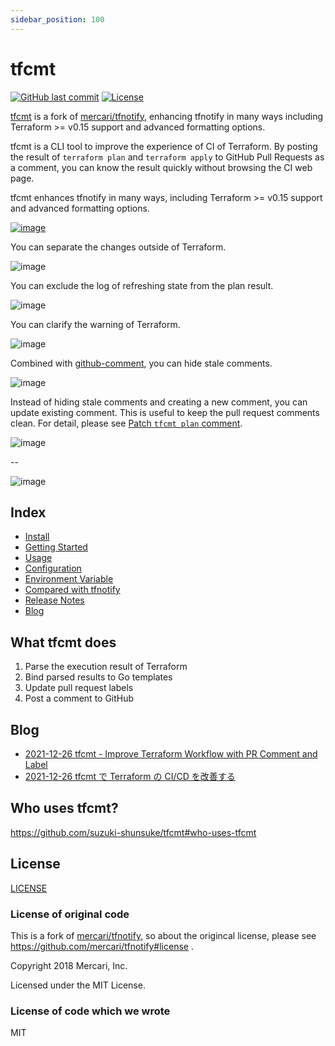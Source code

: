 ```yaml
---
sidebar_position: 100
---
```


# tfcmt

[![GitHub last commit](https://img.shields.io/github/last-commit/suzuki-shunsuke/tfcmt.svg)](https://github.com/suzuki-shunsuke/tfcmt)
[![License](http://img.shields.io/badge/license-mit-blue.svg?style=flat-square)](https://raw.githubusercontent.com/suzuki-shunsuke/tfcmt/master/LICENSE)

[tfcmt](https://github.com/suzuki-shunsuke/tfcmt) is a fork of [mercari/tfnotify](https://github.com/mercari/tfnotify), enhancing tfnotify in many ways including Terraform >= v0.15 support and advanced formatting options.

tfcmt is a CLI tool to improve the experience of CI of Terraform.
By posting the result of `terraform plan` and `terraform apply` to GitHub Pull Requests as a comment,
you can know the result quickly without browsing the CI web page.

tfcmt enhances tfnotify in many ways, including Terraform >= v0.15 support and advanced formatting options.

[![image](https://user-images.githubusercontent.com/13323303/136236949-bac1a28d-4db2-4a08-900a-708a0a02311c.png)](https://github.com/suzuki-shunsuke/tfcmt/pull/132#issuecomment-936490121)

You can separate the changes outside of Terraform.

![image](https://user-images.githubusercontent.com/13323303/147385656-54cdbef1-a876-49dc-945c-39bcf443ca59.png)

You can exclude the log of refreshing state from the plan result.

![image](https://user-images.githubusercontent.com/13323303/136238225-1569f762-0087-4aae-a513-a63eb9701e05.png)

You can clarify the warning of Terraform.

![image](https://user-images.githubusercontent.com/13323303/136238685-be0bab01-f6cb-4b61-89fa-d94225e50ddb.png)

Combined with [github-comment](https://github.com/suzuki-shunsuke/github-comment), you can hide stale comments.

![image](https://user-images.githubusercontent.com/13323303/136240241-2f2e7455-8a2e-4fce-a91a-c8bab4d73510.png)

Instead of hiding stale comments and creating a new comment, you can update existing comment. This is useful to keep the pull request comments clean.
For detail, please see [Patch `tfcmt plan` comment](plan-patch.md).

![image](https://user-images.githubusercontent.com/13323303/164969354-02bdd49a-547e-4951-9262-033ec5b4db11.png)

--

![image](https://user-images.githubusercontent.com/13323303/164969385-355e801e-3d58-4b75-9657-0bcc10da8d12.png)

## Index

- [Install](install.md)
- [Getting Started](https://github.com/suzuki-shunsuke/tfcmt/tree/main/examples/getting-started)
- [Usage](usage.md)
- [Configuration](config.md)
- [Environment Variable](environment-variable.md)
- [Compared with tfnotify](compared-with-tfnotify.md)
- [Release Notes](https://github.com/suzuki-shunsuke/tfcmt/releases)
- [Blog](#blog)

## What tfcmt does

1. Parse the execution result of Terraform
2. Bind parsed results to Go templates
3. Update pull request labels
4. Post a comment to GitHub

## Blog

* [2021-12-26 tfcmt - Improve Terraform Workflow with PR Comment and Label](https://dev.to/suzukishunsuke/tfcmt-improve-terraform-workflow-with-pr-comment-and-label-1kh7)
* [2021-12-26 tfcmt で Terraform の CI/CD を改善する](https://zenn.dev/shunsuke_suzuki/articles/improve-terraform-cicd-with-tfcmt)

## Who uses tfcmt?

https://github.com/suzuki-shunsuke/tfcmt#who-uses-tfcmt

## License

[LICENSE](https://github.com/suzuki-shunsuke/tfcmt/blob/main/LICENSE)

### License of original code

This is a fork of [mercari/tfnotify](https://github.com/mercari/tfnotify), so about the origincal license, please see https://github.com/mercari/tfnotify#license .

Copyright 2018 Mercari, Inc.

Licensed under the MIT License.

### License of code which we wrote

MIT
